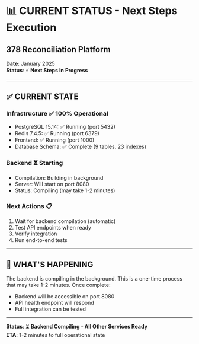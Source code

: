 # 📊 CURRENT STATUS - Next Steps Execution
## 378 Reconciliation Platform

**Date**: January 2025  
**Status**: ⚡ **Next Steps In Progress**

---

## ✅ **CURRENT STATE**

### **Infrastructure** ✅ 100% Operational
- PostgreSQL 15.14: ✅ Running (port 5432)
- Redis 7.4.5: ✅ Running (port 6379)
- Frontend: ✅ Running (port 1000)
- Database Schema: ✅ Complete (9 tables, 23 indexes)

### **Backend** ⏳ Starting
- Compilation: Building in background
- Server: Will start on port 8080
- Status: Compiling (may take 1-2 minutes)

### **Next Actions** 📋
1. Wait for backend compilation (automatic)
2. Test API endpoints when ready
3. Verify integration
4. Run end-to-end tests

---

## 🎯 **WHAT'S HAPPENING**

The backend is compiling in the background. This is a one-time process that may take 1-2 minutes. Once complete:
- Backend will be accessible on port 8080
- API health endpoint will respond
- Full integration can be tested

---

**Status**: ⏳ **Backend Compiling - All Other Services Ready**  
**ETA**: 1-2 minutes to full operational state

